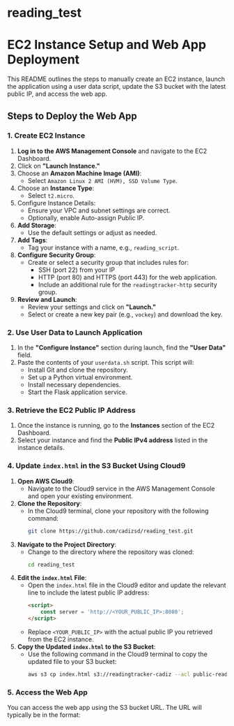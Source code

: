 # reading_test
# EC2 Instance Setup and Web App Deployment

This README outlines the steps to manually create an EC2 instance, launch the application using a user data script, update the S3 bucket with the latest public IP, and access the web app.

## Steps to Deploy the Web App

### 1. Create EC2 Instance

1. **Log in to the AWS Management Console** and navigate to the EC2 Dashboard.
2. Click on **"Launch Instance."**
3. Choose an **Amazon Machine Image (AMI)**:
   - Select `Amazon Linux 2 AMI (HVM), SSD Volume Type`.
4. Choose an **Instance Type**:
   - Select `t2.micro`.
5. Configure Instance Details:
   - Ensure your VPC and subnet settings are correct.
   - Optionally, enable Auto-assign Public IP.
6. **Add Storage**:
   - Use the default settings or adjust as needed.
7. **Add Tags**:
   - Tag your instance with a name, e.g., `reading_script`.
8. **Configure Security Group**:
   - Create or select a security group that includes rules for:
     - SSH (port 22) from your IP
     - HTTP (port 80) and HTTPS (port 443) for the web application.
     - Include an additional rule for the `readingtracker-http` security group.
9. **Review and Launch**:
   - Review your settings and click on **"Launch."**
   - Select or create a new key pair (e.g., `vockey`) and download the key.

### 2. Use User Data to Launch Application

1. In the **"Configure Instance"** section during launch, find the **"User Data"** field.
2. Paste the contents of your `userdata.sh` script. This script will:
   - Install Git and clone the repository.
   - Set up a Python virtual environment.
   - Install necessary dependencies.
   - Start the Flask application service.

### 3. Retrieve the EC2 Public IP Address

1. Once the instance is running, go to the **Instances** section of the EC2 Dashboard.
2. Select your instance and find the **Public IPv4 address** listed in the instance details.

### 4. Update `index.html` in the S3 Bucket Using Cloud9

1. **Open AWS Cloud9**:
   - Navigate to the Cloud9 service in the AWS Management Console and open your existing environment.
2. **Clone the Repository**:
   - In the Cloud9 terminal, clone your repository with the following command:
     ```bash
     git clone https://github.com/cadizsd/reading_test.git
     ```
3. **Navigate to the Project Directory**:
   - Change to the directory where the repository was cloned:
     ```bash
     cd reading_test
     ```
4. **Edit the `index.html` File**:
   - Open the `index.html` file in the Cloud9 editor and update the relevant line to include the latest public IP address:
     ```html
     <script>
         const server = 'http://<YOUR_PUBLIC_IP>:8080';
     </script>
     ```
   - Replace `<YOUR_PUBLIC_IP>` with the actual public IP you retrieved from the EC2 instance.
5. **Copy the Updated `index.html` to the S3 Bucket**:
   - Use the following command in the Cloud9 terminal to copy the updated file to your S3 bucket:
     ```bash
     aws s3 cp index.html s3://readingtracker-cadiz --acl public-read
     ```

### 5. Access the Web App

You can access the web app using the S3 bucket URL. The URL will typically be in the format:

